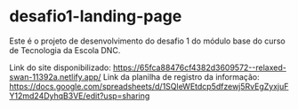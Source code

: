 # desafio1-landing-page
Este é o projeto de desenvolvimento do desafio 1 do módulo base do curso de Tecnologia da Escola DNC.

Link do site disponibilizado: https://65fca88476cf4382d3609572--relaxed-swan-11392a.netlify.app/
Link da planilha de registro da informação: https://docs.google.com/spreadsheets/d/1SQleWEtdcp5dfzewj5RvEgZyxjuFY12md24DyhqB3VE/edit?usp=sharing
